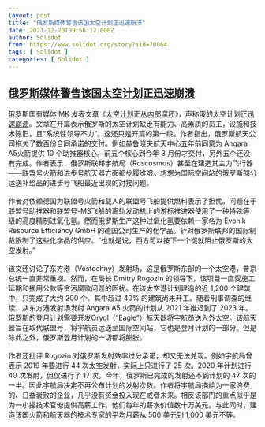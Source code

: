 ```yaml
---
layout: post
title: "俄罗斯媒体警告该国太空计划正迅速崩溃"
date: 2021-12-20T09:56:12.000Z
author: Solidot
from: https://www.solidot.org/story?sid=70064
tags: [ Solidot ]
categories: [ Solidot ]
---
```

<!--1639994172000-->
[俄罗斯媒体警告该国太空计划正迅速崩溃](https://www.solidot.org/story?sid=70064)
------

<div>
俄罗斯国有媒体 MK 发表文章《<a href="https://www.mk.ru/social/2021/12/13/kosmos-gniyushhiy-iznutri-rossiya-skhodit-s-orbity.html">太空计划正从内部腐坏</a>》，声称俄的太空计划<a href="https://arstechnica.com/science/2021/12/a-state-aligned-russian-newspaper-reviews-the-space-program-and-its-scathing/" target="_blank">正迅速崩溃</a>。文章在开篇表示俄罗斯的太空计划缺乏有能力、高素质的员工，设施和技术陈旧，且“系统性领导不力”。这还只是开篇的第一段。作者指出，俄罗斯航天公司拖欠了数百份合同承诺的交付。例如赫鲁晓夫航天中心五年前同意为 Angara A5火箭提供 10 个助推器核心。前五个核心到今年 3 月份才交付，另外五个还没有完成。作者表示，俄罗斯联邦宇航局（Roscosmos）甚至在建造其主力飞行器——联盟号火箭和进步号航天器方面都步履维艰。想想为国际空间站的俄罗斯部分运送补给品的进步号飞船最近出现的对接问题。<br><br>作者对依赖德国为联盟号火箭和载人的联盟号飞船提供燃料表示了担忧。问题在于联盟号助推器和联盟号-MS飞船的离轨发动机上的游标推进器使用了一种特殊等级的高度精制过氧化氢。然而俄罗斯生产这种过氧化氢要依赖一家名为 Evonik Resource Efficiency GmbH 的德国公司生产的化学品。针对俄罗斯联邦的国际制裁限制了这些化学品的供应。“也就是说，西方可以按下一个键就阻止俄罗斯的太空发射。”<br><br>该文还讨论了东方港（Vostochny）发射场，这是俄罗斯东部的一个太空港，普京总统一直非常重视。然而，在局长 Dmitry Rogozin 的领导下，该项目一直受施工延期和挪用公款等贪污腐败问题的困扰。在该太空港计划建造的近 1,200 个建筑中，只完成了大约 200 个。其中超过 40% 的建筑尚未开工。随着刑事调查的继续，从东方港发射场发射 Angara A5 火箭的计划从 2021 年推迟到了 2023 年。俄罗斯的登月计划需要开发Oryol（“Eagle”）航天器将宇航员送入外太空。该航天器旨在取代联盟号，将宇航员运送至国际空间站，它也是登月计划的一部分。但是除此之外，俄罗斯登月计划的一切都将膨胀。<br><br>作者还批评 Rogozin 对俄罗斯发射效率过分承诺，却又无法兑现。例如宇航局曾表示 2019 年要进行 44 次太空发射，实际上只进行了 25 次。2020 年计划进行 40 次发射，但仅进行了 17 次。今年，俄罗斯已完成的发射还不到计划的 47 次的一半。因此宇航局决定不再公布计划的发射次数。作者将宇航局描绘为一家浪费的、日益衰败的企业，几乎没有资金投入现在或者未来。相反该部门的重点似乎是为一小撮技术官僚提供高薪工作，他们每年的薪水价值数十万美元。与此同时，建造该国火箭和航天器的技术专家的平均月薪从 500 美元到 1,000 美元不等。
</div>
